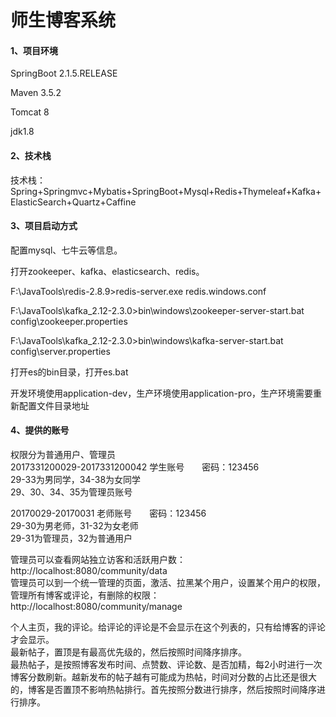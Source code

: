 # 师生博客系统

#### 1、项目环境

SpringBoot 2.1.5.RELEASE

Maven 3.5.2

Tomcat 8

jdk1.8

#### 2、技术栈

技术栈：Spring+Springmvc+Mybatis+SpringBoot+Mysql+Redis+Thymeleaf+Kafka+ElasticSearch+Quartz+Caffine

#### 3、项目启动方式

配置mysql、七牛云等信息。

打开zookeeper、kafka、elasticsearch、redis。



F:\JavaTools\redis-2.8.9>redis-server.exe redis.windows.conf

F:\JavaTools\kafka_2.12-2.3.0>bin\windows\zookeeper-server-start.bat config\zookeeper.properties

F:\JavaTools\kafka_2.12-2.3.0>bin\windows\kafka-server-start.bat config\server.properties

打开es的bin目录，打开es.bat

开发环境使用application-dev，生产环境使用application-pro，生产环境需要重新配置文件目录地址

#### 4、提供的账号
权限分为普通用户、管理员<br/>
2017331200029-2017331200042 学生账号　　密码：123456<br/>
29-33为男同学，34-38为女同学<br/>
29、30、34、35为管理员账号<br/>

20170029-20170031 老师账号　　密码：123456<br/>
29-30为男老师，31-32为女老师<br/>
29-31为管理员，32为普通用户<br/>

管理员可以查看网站独立访客和活跃用户数：<br/>
http://localhost:8080/community/data<br/>
管理员可以到一个统一管理的页面，激活、拉黑某个用户，设置某个用户的权限，管理所有博客或评论，有删除的权限：<br/>
http://localhost:8080/community/manage 

个人主页，我的评论。给评论的评论是不会显示在这个列表的，只有给博客的评论才会显示。<br/>
最新帖子，置顶是有最高优先级的，然后按照时间降序排序。<br/>
最热帖子，是按照博客发布时间、点赞数、评论数、是否加精，每2小时进行一次博客分数刷新。越新发布的帖子越有可能成为热帖，时间对分数的占比还是很大的，博客是否置顶不影响热帖排行。首先按照分数进行排序，然后按照时间降序进行排序。<br/>